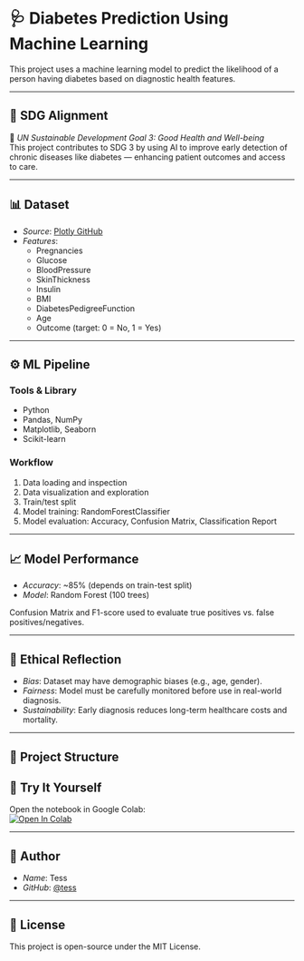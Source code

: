 # 🩺 Diabetes Prediction Using Machine Learning

This project uses a machine learning model to predict the likelihood of a person having diabetes based on diagnostic health features.

---

## 📌 SDG Alignment

🎯 *UN Sustainable Development Goal 3: Good Health and Well-being*  
This project contributes to SDG 3 by using AI to improve early detection of chronic diseases like diabetes — enhancing patient outcomes and access to care.

---

## 📊 Dataset

- *Source*: [Plotly GitHub](https://raw.githubusercontent.com/plotly/datasets/master/diabetes.csv)
- *Features*:
  - Pregnancies
  - Glucose
  - BloodPressure
  - SkinThickness
  - Insulin
  - BMI
  - DiabetesPedigreeFunction
  - Age
  - Outcome (target: 0 = No, 1 = Yes)

---

## ⚙️ ML Pipeline

### Tools & Library
- Python
- Pandas, NumPy
- Matplotlib, Seaborn
- Scikit-learn

### Workflow
1. Data loading and inspection
2. Data visualization and exploration
3. Train/test split
4. Model training: RandomForestClassifier
5. Model evaluation: Accuracy, Confusion Matrix, Classification Report

---

## 📈 Model Performance

- *Accuracy*: ~85% (depends on train-test split)
- *Model*: Random Forest (100 trees)

Confusion Matrix and F1-score used to evaluate true positives vs. false positives/negatives.

---

## 🧠 Ethical Reflection

- *Bias*: Dataset may have demographic biases (e.g., age, gender).
- *Fairness*: Model must be carefully monitored before use in real-world diagnosis.
- *Sustainability*: Early diagnosis reduces long-term healthcare costs and mortality.

---

## 📁 Project Structure

## 🚀 Try It Yourself

Open the notebook in Google Colab:  
[![Open In Colab](https://colab.research.google.com/assets/colab-badge.svg)](https://colab.research.google.com/github/<your-username>/<your-repo>/blob/main/diabetes_model.ipynb)

---

## 👤 Author

- *Name*: Tess
- *GitHub*: [@tess](https://github.com/Tess-cloud)

---

## 📜 License

This project is open-source under the MIT License.
